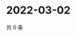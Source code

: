 # 2022-03-02

共 0 条

<!-- BEGIN WEIBO -->
<!-- 最后更新时间 Wed Mar 02 2022 01:20:30 GMT+0800 (China Standard Time) -->

<!-- END WEIBO -->
